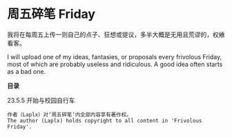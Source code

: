 #   周五碎笔 Friday

我将在每周五上传一则自己的点子、狂想或提议，多半大概是无用且荒谬的，权飨看客。

I will upload one of my ideas, fantasies, or proposals every frivolous Friday, most of which are probably useless and ridiculous. A good idea often starts as a bad one.

**目录**

23.5.5  开始与校园自行车

```{warning}
作者（Laplx）对‘周五碎笔’内全部内容享有著作权。
The author (Laplx) holds copyright to all content in 'Frivolous Friday'.
```
